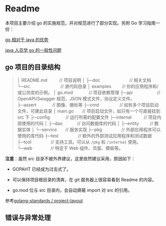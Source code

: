 # Readme

本项目主要介绍 go 的实施规范，并对规范进行了部分实现。另附 Go 学习指南一份：

[go 相对于 java 的优势](doc/go-advantage.md)

[java 人员学 go 的一般性问题](doc/go-common-qa.md)

## go 项目的目录结构

> │ README.md          // 项目说明
> │
> ├─doc                        // 相关文档
> └─src                         // 源代码目录
>  │ examples         // 你的应用程序和/或公共库的示例。
>  │ go.mod             // 项目依赖管理
>  ├─api                    // OpenAPI/Swagger 规范，JSON 模式文件，协议定义文件。
>  ├─assert             // 图像、徽标等
>  ├─cmd                 // 如有多个项目启动文件，可建此目录
>  │ main.go       // 项目启动文件，如只有一个可直接挂到 src 下
>  ├─config             // 运行所需的配置文件
>  ├─internal          // 项目内部使用的代码
>  │ ├─dao            // 访问数据库的代码
>  │ ├─entity         // 数据实体
>  │ └─service       // 服务实现
>  ├─pkg                // 外部应用程序可以使用的库代码
>  ├─test                // 额外的外部测试应用程序和测试数据
>  ├─tool                // 支持工具。可以从 `/pkg` 和 `/internal` 使用。
>  └─web               // 特定于 Web 组件、页面、模板等。

**注意**：虽然 src 目录不被外界建议，这里依然建议采用，原因如下：

- GOPAHT 已经成为过去式了。

- 可以保持项目根目录的清爽，在 git 服务器上很容易看到 Readme 的内容。

- go.mod 位与 src 目录内，会自动屏蔽 import 对 src 的引用。

参考[golang-standards / project-layout](https://gitcode.net/mirrors/golang-standards/project-layout/-/blob/master/README_zh.md)

## 错误与异常处理